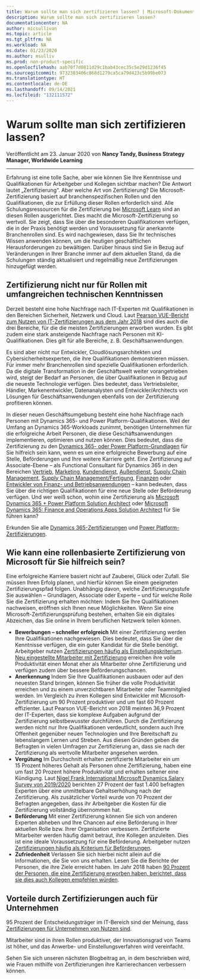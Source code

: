 ```yaml
---
title: Warum sollte man sich zertifizieren lassen? | Microsoft-Dokumentation
description: Warum sollte man sich zertifizieren lassen?
documentationcenter: NA
author: micsullivan
ms.topic: article
ms.tgt_pltfrm: NA
ms.workload: NA
ms.date: 01/23/2020
ms.author: msulliv
ms.prod: non-product-specific
ms.openlocfilehash: aab70f7d0811d29c1bab43cec35c5e29d1236f45
ms.sourcegitcommit: 9732383406c868d1279ca5ca79d423c5b99be073
ms.translationtype: HT
ms.contentlocale: de-DE
ms.lasthandoff: 09/14/2021
ms.locfileid: "132111572"
---
```

# <a name="why-get-certified"></a>Warum sollte man sich zertifizieren lassen?

Veröffentlicht am 23. Januar 2020 von **Nancy Tandy, Business Strategy Manager, Worldwide Learning**

___

Erfahrung ist eine tolle Sache, aber wie können Sie Ihre Kenntnisse und Qualifikationen für Arbeitgeber und Kollegen sichtbar machen? Die Antwort lautet „Zertifizierung“. Aber welche Art von Zertifizierung? Die Microsoft-Zertifizierung basiert auf branchenspezifischen Rollen und den Qualifikationen, die zur Erfüllung dieser Rollen erforderlich sind. Alle Schulungsressourcen für die Zertifizierung bei [Microsoft Learn](https://www.microsoft.com/learning/default.aspx?WT.mc_id=BABlog6__Microsoft%20Learn-blog-wwl) sind an diesen Rollen ausgerichtet. Dies macht die Microsoft-Zertifizierung so wertvoll. Sie zeigt, dass Sie über die besonderen Qualifikationen verfügen, die in der Praxis benötigt werden und Voraussetzung für anerkannte Branchenrollen sind. Es wird nachgewiesen, dass Sie Ihr technisches Wissen anwenden können, um die heutigen geschäftlichen Herausforderungen zu bewältigen. Darüber hinaus sind Sie in Bezug auf Veränderungen in Ihrer Branche immer auf dem aktuellen Stand, da die Schulungen ständig aktualisiert und regelmäßig neue Zertifizierungen hinzugefügt werden.

## <a name="certification-isnt-just-for-high-tech-roles"></a>Zertifizierung nicht nur für Rollen mit umfangreichen technischen Kenntnissen

Derzeit besteht eine hohe Nachfrage nach IT-Experten mit Qualifikationen in den Bereichen Sicherheit, Netzwerk und Cloud. Laut [Pearson VUE-Bericht zum Nutzen von IT-Zertifizierungen aus dem Jahr 2018](https://home.pearsonvue.com/voc?WT.mc_id=BABlog6__Microsoft%20Learn-blog-wwl) sind dies auch die drei Bereiche, für die die meisten Zertifizierungen erworben wurden. Es gibt zudem eine stark ansteigende Nachfrage nach Personen mit KI-Qualifikationen. Dies gilt für alle Bereiche, z. B. Geschäftsanwendungen.

Es sind aber nicht nur Entwickler, Cloudlösungsarchitekten und Cybersicherheitsexperten, die ihre Qualifikationen demonstrieren müssen. Für immer mehr Branchenrollen sind spezielle Qualifikationen erforderlich. Da die digitale Transformation in der Geschäftswelt weiter vorangetrieben wird, steigt der Bedarf an Personen, die über Qualifikationen in Bezug auf die neueste Technologie verfügen. Dies bedeutet, dass Vertriebsleiter, Händler, Markenentwickler, Datenanalysten und Entwickler/Architects von Lösungen für Geschäftsanwendungen ebenfalls von der Zertifizierung profitieren können.

In dieser neuen Geschäftsumgebung besteht eine hohe Nachfrage nach Personen mit Dynamics 365- und Power Platform-Qualifikationen. Weil der Umfang an Dynamics 365-Workloads zunimmt, benötigen Unternehmen für die erfolgreiche Arbeit Personen, die diese Geschäftsanwendungen implementieren, optimieren und nutzen können. Dies bedeutet, dass die Zertifizierung zu den [Dynamics 365- oder Power Platform-Grundlagen](https://docs.microsoft.com/learn/certifications/power-platform-fundamentals?WT.mc_id=BABlog6__Microsoft%20Learn-blog-wwl) für Sie hilfreich sein kann, wenn es um eine erfolgreiche Bewerbung auf eine Stelle, Beförderungen und Ihre weitere Karriere geht. Eine Zertifizierung auf Associate-Ebene – als Functional Consultant für Dynamics 365 in den Bereichen [Vertrieb](https://www.microsoft.com/learning/d365-functional-consultant-sales.aspx?WT.mc_id=BABlog6__Microsoft%20Learn-blog-wwl), [Marketing](https://www.microsoft.com/learning/d365-functional-consultant-marketing.aspx), [Kundendienst](https://www.microsoft.com/learning/d365-functional-consultant-customer-service.aspx?WT.mc_id=BABlog6__Microsoft%20Learn-blog-wwl), [Außendienst](https://www.microsoft.com/learning/d365-functional-consultant-field-service.aspx?WT.mc_id=BABlog6__Microsoft%20Learn-blog-wwl), [Supply Chain Management](https://www.microsoft.com/learning/d365-functional-consultant-supply-chain-management.aspx?WT.mc_id=BABlog6__Microsoft%20Learn-blog-wwl), [Supply Chain Management/Fertigung](https://www.microsoft.com/learning/d365-functional-consultant-manufacturing.aspx?WT.mc_id=BABlog6__Microsoft%20Learn-blog-wwl), [Finanzen](https://docs.microsoft.com/learn/certifications/d365-functional-consultant-financials?WT.mc_id=BABlog6__Microsoft%20Learn-blog-wwl) oder [Entwickler von Finanz- und Betriebsanwendungen](https://docs.microsoft.com/learn/certifications/exams/mb-500?WT.mc_id=BABlog6__Microsoft%20Learn-blog-wwl) – kann bedeuten, dass Sie über die richtigen Qualifikationen für eine neue Stelle oder Beförderung verfügen. Und wer weiß schon, wohin eine Zertifizierung als [Microsoft Dynamics 365 + Power Platform Solution Architect](https://docs.microsoft.com/learn/certifications/exams/mb-600?WT.mc_id=BABlog6__Microsoft%20Learn-blog-wwl) oder [Microsoft Dynamics 365: Finance and Operations Apps Solution Architect](https://docs.microsoft.com/learn/certifications/exams/mb-700?WT.mc_id=BABlog6__Microsoft%20Learn-blog-wwl) für Sie führen kann?

Erkunden Sie alle [Dynamics 365-Zertifizierungen](https://docs.microsoft.com/learn/certifications/browse/?products=dynamics?WT.mc_id=BABlog6__Microsoft%20Learn-blog-wwl) und [Power Platform-Zertifizierungen](https://docs.microsoft.com/learn/certifications/browse/?products=power-platform?WT.mc_id=BABlog6__Microsoft%20Learn-blog-wwl).

## <a name="how-can-microsoft-role-based-certification-help-you"></a>Wie kann eine rollenbasierte Zertifizierung von Microsoft für Sie hilfreich sein?

Eine erfolgreiche Karriere basiert nicht auf Zauberei, Glück oder Zufall. Sie müssen Ihren Erfolg planen, und hierfür können Sie einem geeigneten Zertifizierungspfad folgen. Unabhängig davon, welche Zertifizierungsstufe Sie auswählen – Grundlagen, Associate oder Experte – und für welche Rolle Sie die Zertifizierung erhalten möchten: Indem Sie Ihre Qualifikationen nachweisen, eröffnen sich Ihnen neue Möglichkeiten. Wenn Sie eine Microsoft-Zertifizierungsprüfung bestehen, erhalten Sie ein digitales Abzeichen, das Sie online in Ihrem beruflichen Netzwerk teilen können.

- **Bewerbungen – schneller erfolgreich** Mit einer Zertifizierung werden Ihre Qualifikationen nachgewiesen. Dies bedeutet, dass Sie über die Kenntnisse verfügen, die ein guter Kandidat für die Stelle benötigt. Arbeitgeber nutzen [Zertifizierungen häufig als Einstellungskriterium](https://www.burning-glass.com/research-project/certifications/). [Neu eingestellte Mitarbeiter mit Zertifizierung](https://download.microsoft.com/download/C/3/0/C3068200-2F9B-4D8D-BF5D-32E1F7ED669A/IDC_Microsoft_How_Cloud_Skills_Are_Accelerating_IT_Pro_Careers_May_2017.pdf) erreichen ihre volle Produktivität einen Monat eher als Mitarbeiter ohne Zertifizierung und verfügen zudem über bessere Beförderungschancen.
- **Anerkennung** Indem Sie Ihre Qualifikationen ausbauen oder auf den neuesten Stand bringen, können Sie früher die volle Produktivität erreichen und zu einem unverzichtbaren Mitarbeiter oder Teammitglied werden. Im Vergleich zu ihren Kollegen sind Entwickler mit Microsoft-Zertifizierung um 90 Prozent produktiver und um fast 60 Prozent effizienter. Laut Pearson VUE-Bericht von 2018 meinten 36,9 Prozent der IT-Experten, dass sie komplexe Aufgaben aufgrund der Zertifizierung selbstbewusster durchführen. Durch die Zertifizierung werden nicht nur Ihre Qualifikationen verdeutlicht, sondern auch Ihre Offenheit gegenüber neuen Technologien und Ihre Bereitschaft zu lebenslangem Lernen und Streben. Aus diesen Gründen geben die Befragten in vielen Umfragen zur Zertifizierung an, dass sie nach der Zertifizierung als wertvolle Mitarbeiter angesehen werden.
- **Vergütung** Im Durchschnitt erhalten zertifizierte Mitarbeiter ein um 15 Prozent höheres Gehalt als Personen ohne Zertifizierung, haben eine um fast 20 Prozent höhere Produktivität und erhalten seltener eine Kündigung. Laut [Nigel Frank International Microsoft Dynamics Salary Survey von 2019/2020](https://www.nigelfrank.com/microsoft-dynamics-salary-survey/) berichten 27 Prozent der fast 1.400 befragten Experten über eine unmittelbare Gehaltserhöhung nach der Zertifizierung. Als zusätzlicher Vorteil wurde von 70 Prozent der Befragten angegeben, dass ihr Arbeitgeber die Kosten für die Zertifizierung vollständig übernommen hat.
- **Beförderung** Mit einer Zertifizierung können Sie sich von anderen Experten abheben und Ihre Chancen auf eine Beförderung in Ihrer aktuellen Rolle bzw. Ihrer Organisation verbessern. Zertifizierte Mitarbeiter werden häufig damit betraut, ihre Kollegen anzuleiten. Dies ist eine ideale Voraussetzung für eine Beförderung. Arbeitgeber nutzen [Zertifizierungen häufig als Kriterium für Beförderungen](https://www.burning-glass.com/research-project/certifications/).
- **Zufriedenheit** Verlassen Sie sich hierbei nicht allein auf die Informationen, die Sie von uns erhalten. Lesen Sie die Berichte der Personen, die ihre Ziele erreicht haben. Im Jahr 2018 haben [90 Prozent der Personen, die eine Zertifizierung erworben haben, berichtet, dass sie dies auch Kollegen empfehlen würden](https://www.pearsonvue.com/voc/).

## <a name="certification-benefits-businesses-too"></a>Vorteile durch Zertifizierungen auch für Unternehmen

95 Prozent der Entscheidungsträger im IT-Bereich sind der Meinung, dass [Zertifizierungen für Unternehmen von Nutzen sind](https://www.globalknowledge.com/us-en/content/salary-report/it-skills-and-salary-report/).

Mitarbeiter sind in ihren Rollen produktiver, der Innovationsgrad von Teams ist höher, und das Anwerbe- und Einstellungsverfahren wird vereinfacht.

Sehen Sie sich unseren nächsten Blogbeitrag an, in dem beschrieben wird, wie Frauen mithilfe von Zertifizierungen ihre Karrierechancen verbessern können.